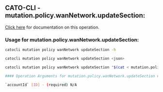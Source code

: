 
## CATO-CLI - mutation.policy.wanNetwork.updateSection:
[Click here](https://api.catonetworks.com/documentation/#mutation-mutation.policy.wanNetwork.updateSection) for documentation on this operation.

### Usage for mutation.policy.wanNetwork.updateSection:

```bash
catocli mutation policy wanNetwork updateSection -h

catocli mutation policy wanNetwork updateSection <json>

catocli mutation policy wanNetwork updateSection "$(cat < mutation.policy.wanNetwork.updateSection.json)"

#### Operation Arguments for mutation.policy.wanNetwork.updateSection ####

`accountId` [ID] - (required) N/A    
